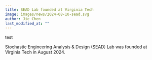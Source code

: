 ```yaml
---
title: SEAD Lab founded at Virginia Tech
image: images/news/2024-08-10-sead.svg
author: Jie Chen
last_modified_at: ""
---
```


<!-- excerpt start/end -->
test
<!-- excerpt start/end -->

Stochastic Engineering Analysis & Design (SEAD) Lab was founded at  Virginia Tech in August 2024.

